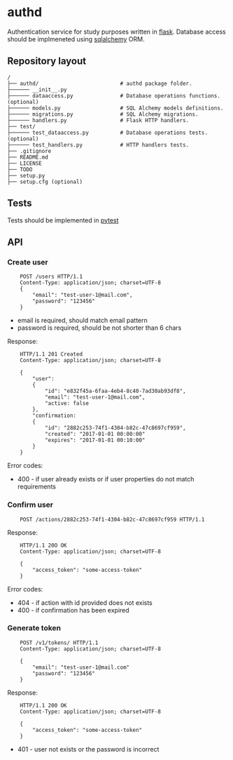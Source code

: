 # authd

Authentication service for study purposes written in [flask](http://flask.pocoo.org).
Database access should be implmeneted using [sqlalchemy](https://www.sqlalchemy.org) ORM.

## Repository layout

```
/
├── authd/                          # authd package folder.
├────── __init__.py
├────── dataaccess.py               # Database operations functions. (optional)
├────── models.py                   # SQL Alchemy models definitions.
├────── migrations.py               # SQL Alchemy migrations.
├────── handlers.py                 # Flask HTTP handlers.
├── test/
├────── test_dataaccess.py          # Database operations tests. (optional)
├────── test_handlers.py            # HTTP handlers tests.
├── .gitignore
├── README.md
├── LICENSE
├── TODO
├── setup.py
├── setup.cfg (optional)
```

## Tests

Tests should be implemented in [pytest](https://docs.pytest.org/en/latest/)

## API

### Create user

```
    POST /users HTTP/1.1
    Content-Type: application/json; charset=UTF-8
    {
        "email": "test-user-1@mail.com",
        "password": "123456"
    }
```

* email is required, should match email pattern
* password is required, should be not shorter than 6 chars

Response:

```
    HTTP/1.1 201 Created
    Content-Type: application/json; charset=UTF-8

    {
        "user":
        {
            "id": "e832f45a-6faa-4eb4-8c40-7ad30ab93df8",
            "email": "test-user-1@mail.com",
            "active: false
        },
        "confirmation:
        {
            "id": "2882c253-74f1-4304-b82c-47c8697cf959",
            "created": "2017-01-01 00:00:00"
            "expires": "2017-01-01 00:10:00"
        }
    }
```

Error codes:

* 400 - if user already exists or if user properties do not match requirements

### Confirm user

```
    POST /actions/2882c253-74f1-4304-b82c-47c8697cf959 HTTP/1.1
```

Response:

```
    HTTP/1.1 20O OK
    Content-Type: application/json; charset=UTF-8

    {
        "access_token": "some-access-token"
    }
```

Error codes:

* 404 - if action with id provided does not exists
* 400 - if confirmation has been expired

### Generate token

```
    POST /v1/tokens/ HTTP/1.1
    Content-Type: application/json; charset=UTF-8

    {
        "email": "test-user-1@mail.com"
        "password": "123456"
    }
```

Response:

```
    HTTP/1.1 200 OK
    Content-Type: application/json; charset=UTF-8

    {
        "access_token": "some-access-token"
    }
```

* 401 - user not exists or the password is incorrect